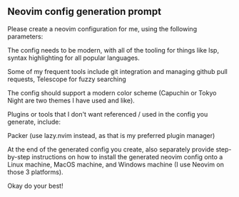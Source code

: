 ## Neovim config generation prompt

Please create a neovim configuration for me, using the following parameters: 

The config needs to be modern, with all of the tooling for things like lsp, syntax highlighting for all popular languages.

Some of my frequent tools include git integration and managing github pull requests, Telescope for fuzzy searching 

The config should support a modern color scheme (Capuchin or Tokyo Night are two themes I have used and like).

Plugins or tools that I don't want referenced / used in the config you generate, include: 

Packer (use lazy.nvim instead, as that is my preferred plugin manager)

At the end of the generated config you create, also separately provide step-by-step instructions on how to install the generated neovim config onto a Linux machine, MacOS machine, and Windows machine (I use Neovim on those 3 platforms).

Okay do your best! 

